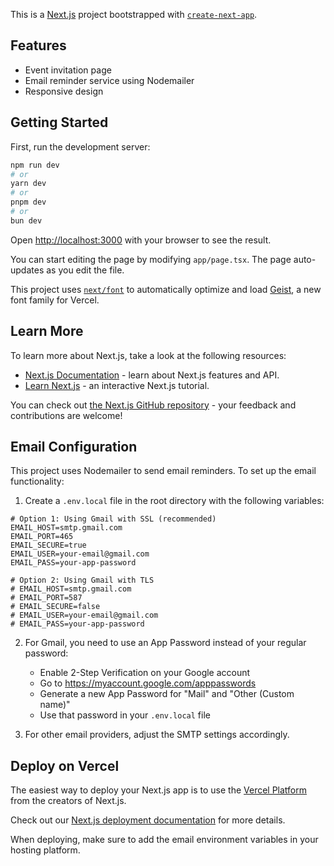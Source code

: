 This is a [Next.js](https://nextjs.org) project bootstrapped with [`create-next-app`](https://nextjs.org/docs/app/api-reference/cli/create-next-app).

## Features

- Event invitation page
- Email reminder service using Nodemailer
- Responsive design

## Getting Started

First, run the development server:

```bash
npm run dev
# or
yarn dev
# or
pnpm dev
# or
bun dev
```

Open [http://localhost:3000](http://localhost:3000) with your browser to see the result.

You can start editing the page by modifying `app/page.tsx`. The page auto-updates as you edit the file.

This project uses [`next/font`](https://nextjs.org/docs/app/building-your-application/optimizing/fonts) to automatically optimize and load [Geist](https://vercel.com/font), a new font family for Vercel.

## Learn More

To learn more about Next.js, take a look at the following resources:

- [Next.js Documentation](https://nextjs.org/docs) - learn about Next.js features and API.
- [Learn Next.js](https://nextjs.org/learn) - an interactive Next.js tutorial.

You can check out [the Next.js GitHub repository](https://github.com/vercel/next.js) - your feedback and contributions are welcome!

## Email Configuration

This project uses Nodemailer to send email reminders. To set up the email functionality:

1. Create a `.env.local` file in the root directory with the following variables:

```
# Option 1: Using Gmail with SSL (recommended)
EMAIL_HOST=smtp.gmail.com
EMAIL_PORT=465
EMAIL_SECURE=true
EMAIL_USER=your-email@gmail.com
EMAIL_PASS=your-app-password

# Option 2: Using Gmail with TLS
# EMAIL_HOST=smtp.gmail.com
# EMAIL_PORT=587
# EMAIL_SECURE=false
# EMAIL_USER=your-email@gmail.com
# EMAIL_PASS=your-app-password
```

2. For Gmail, you need to use an App Password instead of your regular password:
   - Enable 2-Step Verification on your Google account
   - Go to https://myaccount.google.com/apppasswords
   - Generate a new App Password for "Mail" and "Other (Custom name)"
   - Use that password in your `.env.local` file

3. For other email providers, adjust the SMTP settings accordingly.

## Deploy on Vercel

The easiest way to deploy your Next.js app is to use the [Vercel Platform](https://vercel.com/new?utm_medium=default-template&filter=next.js&utm_source=create-next-app&utm_campaign=create-next-app-readme) from the creators of Next.js.

Check out our [Next.js deployment documentation](https://nextjs.org/docs/app/building-your-application/deploying) for more details.

When deploying, make sure to add the email environment variables in your hosting platform.
